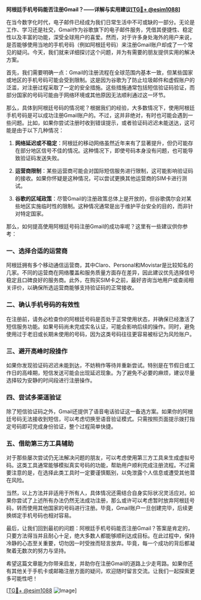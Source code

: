 **阿根廷手机号码能否注册Gmail？——详解与实用建议[[TG💪+ @esim1088](https://t.me/s/esim1088)]**

在当今数字化时代，电子邮件已经成为我们日常生活中不可或缺的一部分。无论是工作、学习还是社交，Gmail作为谷歌旗下的电子邮件服务，凭借其便捷性、稳定性以及丰富的功能，深受全球用户的喜爱。然而，对于许多身处海外的用户来说，是否能够使用当地的手机号码（例如阿根廷号码）来注册Gmail账户却成了一个常见的疑问。今天，我们就来详细探讨这个问题，并为有需要的朋友提供实用的解决方案。

首先，我们需要明确一点：Gmail的注册流程在全球范围内基本一致，但某些国家或地区的手机号码可能会受到限制。这是因为谷歌为了防止垃圾邮件和虚假账户的泛滥，对注册过程采取了一定的安全措施。这些措施通常包括短信验证码验证，而部分国家的号码可能由于网络环境或其他原因无法顺利通过这一环节。

那么，具体到阿根廷号码的情况呢？根据我们的经验，大多数情况下，使用阿根廷手机号码是可以成功注册Gmail账户的。不过，这并非绝对，有时也可能会遇到一些问题。比如，如果你尝试注册时收到错误提示，或者验证码迟迟未能送达，这可能是由于以下几种情况：

1. **网络延迟或不稳定**：阿根廷的移动网络虽然近年来有了显著提升，但仍可能存在部分地区信号不佳的情况。这种情况下，即使号码本身没有问题，也可能导致验证码发送失败。
   
2. **运营商限制**：某些运营商可能会对国际短信服务进行限制，这可能影响验证码的接收。如果你怀疑是这种情况，可以尝试更换其他运营商的SIM卡进行测试。

3. **谷歌的区域政策**：尽管Gmail的注册政策总体上是开放的，但谷歌偶尔会对某些地区实施临时性的限制。这种情况通常是出于维护平台安全的目的，而非针对特定国家。

那么，如何提高使用阿根廷号码注册Gmail的成功率呢？这里有一些建议供你参考：

### 一、选择合适的运营商
阿根廷拥有多个移动通信运营商，其中Claro、Personal和Movistar是比较知名的几家。不同的运营商在网络覆盖和服务质量方面存在差异，因此建议优先选择信号稳定且口碑良好的服务商。此外，在购买SIM卡之前，最好咨询当地用户或查阅相关评价，以确保所选运营商能够支持验证码的正常接收。

### 二、确认手机号码的有效性
在注册前，请务必检查你的阿根廷号码是否处于正常使用状态，并确保已经激活了短信服务功能。如果号码尚未完成实名认证，可能会影响后续的操作。同时，避免使用过于老旧或长期未使用的号码，因为这类号码往往更容易被标记为风险账户。

### 三、避开高峰时段操作
如果你发现验证码迟迟未能到达，不妨稍作等待并重新尝试。特别是在节假日或工作日的高峰期，短信发送可能会出现延迟现象。为了避免不必要的麻烦，建议尽量选择较为安静的时间段进行注册操作。

### 四、尝试多渠道验证
除了短信验证码之外，Gmail还提供了语音电话验证这一备选方案。如果你的阿根廷号码无法接收到短信，可以考虑切换至语音验证模式。只需按照页面提示拨打指定号码即可完成身份验证，整个过程简单快捷。

### 五、借助第三方工具辅助
对于那些屡次尝试仍无法解决问题的朋友，可以考虑使用第三方工具来生成虚拟号码。这类工具通常能够模拟真实号码的功能，帮助用户顺利完成注册流程。不过需要注意的是，在选择此类工具时一定要谨慎甄别，以免泄露个人信息或遭受其他潜在风险。

当然，以上方法并非适用于所有人，具体情况还需结合自身实际状况灵活应对。如果你尝试了上述所有办法仍然无法成功注册，那么或许可以考虑暂时放弃阿根廷号码，转而使用其他国家的号码进行注册。毕竟，Gmail账户一旦创建完毕，后续更换绑定手机号码也相对容易。

最后，让我们回到最初的问题：阿根廷手机号码能否注册Gmail？答案是肯定的，只要方法得当并且耐心十足，绝大多数人都能够顺利达成目标。在此过程中，保持冷静的心态至关重要，切勿因一时受挫而轻言放弃。毕竟，每一个成功的背后都凝聚着无数次的努力与坚持。

希望这篇文章能为你带来启发，并助你在注册Gmail的道路上少走弯路。如果你还有其他关于手机卡或邮箱注册方面的疑问，欢迎随时留言交流。让我们一起探索更多可能性吧！

[[TG💪+ @esim1088](https://t.me/s/esim1088) ![Image](https://i.postimg.cc/4NQfJmqS/Snipaste-2025-05-13-00-14-12.png)]